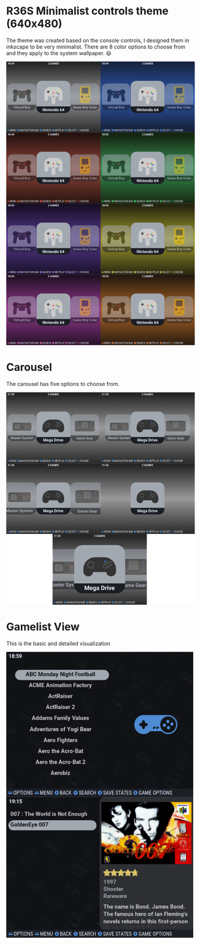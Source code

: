 # R36S Minimalist controls theme (640x480)

The theme was created based on the console controls, I designed them in inkscape to be very minimalist.
There are 8 color options to choose from and they apply to the system wallpaper. :smiley:

<img width="600" heigth="1000"  src="/assets/images/image1.png">

# Carousel
The carousel has five options to choose from.

<img width="600" heigth="1000" src="/assets/images/image2.png">

# Gamelist View
This is the basic and detailed visualization

<img width="500" heigth="1000" src="/assets/images/image3.png">
